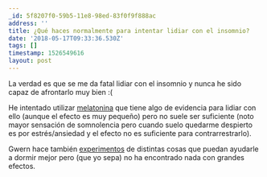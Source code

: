 ```yaml
---
_id: 5f8207f0-59b5-11e8-98ed-83f0f9f888ac
address: ''
title: ¿Qué haces normalmente para intentar lidiar con el insomnio?
date: '2018-05-17T09:33:36.530Z'
tags: []
timestamp: 1526549616
layout: post
---
```

 
La verdad es que se me da fatal lidiar con el insomnio y nunca he sido capaz de afrontarlo muy bien  :(

He intentado utilizar [melatonina](https://www.gwern.net/Melatonin) que tiene algo de evidencia para lidiar con ello (aunque el efecto es muy pequeño) pero no suele ser suficiente (noto mayor sensación de somnolencia pero cuando suelo quedarme despierto es por estrés/ansiedad y el efecto no es suficiente para contrarrestrarlo).

Gwern hace también [experimentos](https://www.gwern.net/Zeo) de distintas cosas que puedan ayudarle a dormir mejor pero (que yo sepa) no ha encontrado nada con grandes efectos.
